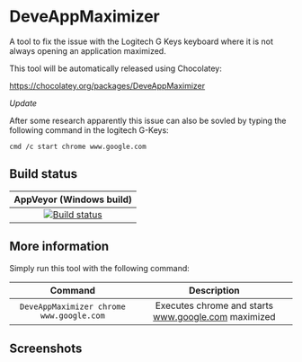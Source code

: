 # DeveAppMaximizer
A tool to fix the issue with the Logitech G Keys keyboard where it is not always opening an application maximized.

This tool will be automatically released using Chocolatey:

https://chocolatey.org/packages/DeveAppMaximizer

*Update*

After some research apparently this issue can also be sovled by typing the following command in the logitech G-Keys:

```
cmd /c start chrome www.google.com
```

## Build status

| AppVeyor (Windows build) |
|:------------------------:|
| [![Build status](https://ci.appveyor.com/api/projects/status/8j3vhwx3co3ldid2?svg=true)](https://ci.appveyor.com/project/devedse/deveappmaximizer) |

## More information

Simply run this tool with the following command:

| Command | Description |
|:-------:|:-----------:|
| `DeveAppMaximizer chrome www.google.com` | Executes chrome and starts www.google.com maximized |

## Screenshots
